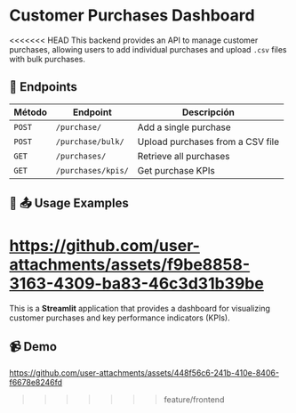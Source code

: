 # Customer Purchases Dashboard

<<<<<<< HEAD
This backend provides an API to manage customer purchases, allowing users to add individual purchases and upload `.csv` files with bulk purchases.

## 🚀 Endpoints

| Método | Endpoint           | Descripción                      |
| ------ | ------------------ | -------------------------------- |
| `POST` | `/purchase/`       | Add a single purchase            |
| `POST` | `/purchase/bulk/`  | Upload purchases from a CSV file |
| `GET`  | `/purchases/`      | Retrieve all purchases           |
| `GET`  | `/purchases/kpis/` | Get purchase KPIs                |

## 📄 📤 Usage Examples

https://github.com/user-attachments/assets/f9be8858-3163-4309-ba83-46c3d31b39be
=======
This is a **Streamlit** application that provides a dashboard for visualizing customer purchases and key performance indicators (KPIs).

## 📹 Demo

https://github.com/user-attachments/assets/448f56c6-241b-410e-8406-f6678e8246fd
>>>>>>> feature/frontend
